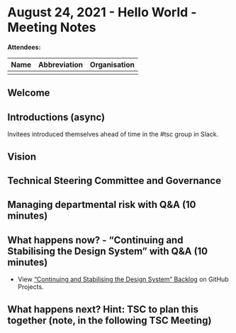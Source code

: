 # August 24, 2021 - Hello World - Meeting Notes

**Attendees:** 

| Name | Abbreviation | Organisation |
| - | - | - |
|  |  |

## Welcome

## Introductions (async)

Invitees introduced themselves ahead of time in the #tsc group in Slack.

## Vision

## Technical Steering Committee and Governance

## Managing departmental risk with Q&A (10 minutes)

## What happens now? - “Continuing and Stabilising the Design System” with Q&A (10 minutes)

* View [“Continuing and Stabilising the Design System” Backlog](https://www.google.com/url?q=https://github.com/orgs/designsystemau/projects/4?add_cards_query%3Dis%253Aopen&sa=D&source=calendar&usd=2&usg=AOvVaw0pnd9DcTX1uSVSweUZ5bk5) on GitHub Projects. 

## What happens next? Hint: TSC to plan this together (note, in the following TSC Meeting)
